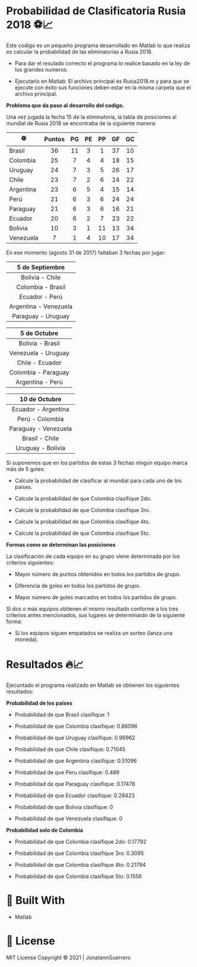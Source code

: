 # Probabilidad de Clasificatoria Rusia 2018 ⚽📈
Este codigo es un pequeño programa desarrollado en Matlab lo que realiza es calcular la probabilidad de las eliminatorias a Rusia 2018.

- Para dar el resulado correcto el programa lo realice basado en la ley de los grandes numeros.

- Ejecutarlo en Matlab:  El archivo principal es Rusia2018.m y para que se ejecute con éxito sus funciones deben estar en la misma carpeta que el archivo principal.


**Problema que da paso al desarrollo del codigo.**

Una vez jugada la fecha 15 de la eliminatoria, la tabla de posiciones al mundial
de Rusia 2018 se encontraba de la siguiente manera:

| ⚽ | Puntos  | PG | PE | PP | GF | GC  |
| ------------ | :------------: | :------------: | :------------: | :------------: | :------------: | :------------: |
| Brasil    | 36 | 11 | 3 | 1  | 37 | 10 |
| Colombia  | 25 | 7  | 4 | 4  | 18 | 15 |
| Uruguay   | 24 | 7  | 3 | 5  | 26 | 17 |
| Chile     | 23 | 7  | 2 | 6  | 24 | 22 |
| Argentina | 23 | 6  | 5 | 4  | 15 | 14 |
| Perú      | 21 | 6  | 3 | 6  | 24 | 24 |
| Paraguay  | 21 | 6  | 3 | 6  | 16 | 21 |
| Ecuador   | 20 | 6  | 2 | 7  | 23 | 22 |
| Bolivia   | 10 | 3  | 1 | 11 | 13 | 34 |
| Venezuela | 7  | 1  | 4 | 10 | 17 | 34 |

En ese momento (agosto 31 de 2017) faltaban 3 fechas por jugar:                

| 5 de Septiembre       |
| :------------:        |
| Bolivia - Chile       |
| Colombia - Brasil     |
| Ecuador - Perú        |
| Argentina - Venezuela |
| Paraguay - Uruguay    | 


| 5 de Octubre          |
| :------------:        |
| Bolivia - Brasil      |
| Venezuela - Uruguay   |
| Chile - Ecuador       |
| Colombia - Paraguay   |
| Argentina - Perú      |


| 10 de Octubre        |
| :------------:       |
| Ecuador - Argentina  |
| Perú - Colombia      |
| Paraguay - Venezuela |
| Brasil - Chile       |
| Uruguay - Bolivia    |

Si suponemos que en los partidos de estas 3 fechas ningún equipo marca más
de 5 goles:

- Calcule la probabilidad de clasificar al mundial para cada uno de los
países.

- Calcule la probabilidad de que Colombia clasifique 2do.

- Calcule la probabilidad de que Colombia clasifique 3ro.

- Calcule la probabilidad de que Colombia clasifique 4to.

- Calcule la probabilidad de que Colombia clasifique 5to.

**Formas como se determinan las posiciones**

La clasificación de cada equipo en su grupo viene determinada por los criterios
siguientes:

- Mayor número de puntos obtenidos en todos los partidos de grupo.

- Diferencia de goles en todos los partidos de grupo.

- Mayor número de goles marcados en todos los partidos de grupo.

Si dos o más equipos obtienen el mismo resultado conforme a los tres criterios
antes mencionados, sus lugares se determinarán de la siguiente forma:

- Si los equipos siguen empatados se realiza un sorteo (lanza una moneda).

# Resultados 🔥📈

Ejecuntado el programa realizado en Matlab se obtienen los siguientes resultados:

**Probabilidad de los países**
- Probabilidad de que Brasil clasifique: 1

- Probabilidad de que Colombia clasifique: 0.86096

- Probabilidad de que Uruguay clasifique: 0.96962

- Probabilidad de que Chile clasifique: 0.71045

- Probabilidad de que Argentina clasifique: 0.51096

- Probabilidad de que Peru clasifique: 0.489

- Probabilidad de que Paraguay clasifique: 0.17478

- Probabilidad de que Ecuador clasifique: 0.28423

- Probabilidad de que Bolivia clasifique: 0

- Probabilidad de que Venezuela clasifique: 0

**Probabilidad solo de Colombia**
 
- Probabilidad de que Colombia clasifique 2do: 0.17792

- Probabilidad de que Colombia clasifique 3ro: 0.3095

- Probabilidad de que Colombia clasifique 4to: 0.21794

- Probabilidad de que Colombia clasifique 5to: 0.1556

# 🔧 Built With
- Matlab 
# 📝 License
MIT License Copyright © 2021 | JonatannGuerrero